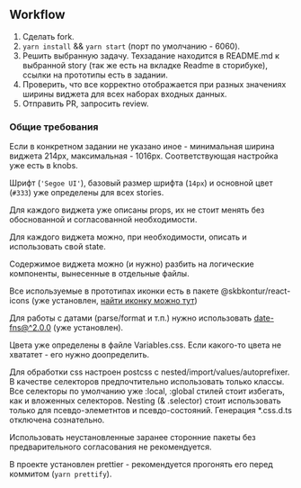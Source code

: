 ## Workflow

1. Сделать fork.
2. `yarn install` && `yarn start` (порт по умолчанию - 6060).
3. Решить выбранную задачу. Техзадание находится в README.md к выбранной story (так же есть на вкладке Readme в сторибуке), ссылки на прототипы есть в задании. 
4. Проверить, что все корректно отображается при разных значениях ширины виджета для всех наборах входных данных.
5. Отправить PR, запросить review.


### Общие требования

Если в конкретном задании не указано иное - минимальная ширина виджета 214px, максимальная - 1016px. Соответствующая настройка уже есть в knobs.

Шрифт (`'Segoe UI'`), базовый размер шрифта (`14px`) и основной цвет (`#333`) уже определены для всех stories.

Для каждого виджета уже описаны props, их не стоит менять без обоснованной и согласованной необходимости.

Для каждого виджета можно, при необходимости, описать и использовать свой state.

Содержимое виджета можно (и нужно) разбить на логические компоненты, вынесенные в отдельные файлы. 

Все используемые в прототипах иконки есть в пакете @skbkontur/react-icons (уже установлен, [найти иконку можно тут](https://tech.skbkontur.ru/react-ui/#/Icons))

Для работы с датами (parse/format и т.п.) нужно использовать [date-fns@^2.0.0](https://date-fns.org/docs/Getting-Started) (уже установлен).

Цвета уже определены в файле Variables.css. Если какого-то цвета не хвататет - его нужно доопределить.

Для обработки css настроен postcss с nested/import/values/autoprefixer. 
В качестве селекторов предпочтительно использовать только классы.
Все селекторы по умолчанию уже :local, :global стилей стоит избегать, как и вложенных селекторов.
Nesting (& .selector) стоит использовать только для псевдо-элеметнтов и псевдо-состояний.
Генерация *.css.d.ts отключена сознательно. 

Использовать неустановленные заранее сторонние пакеты без предварительного согласования не рекомендуется.  

В проекте установлен prettier - рекомендуется прогонять его перед коммитом (`yarn prettify`).
